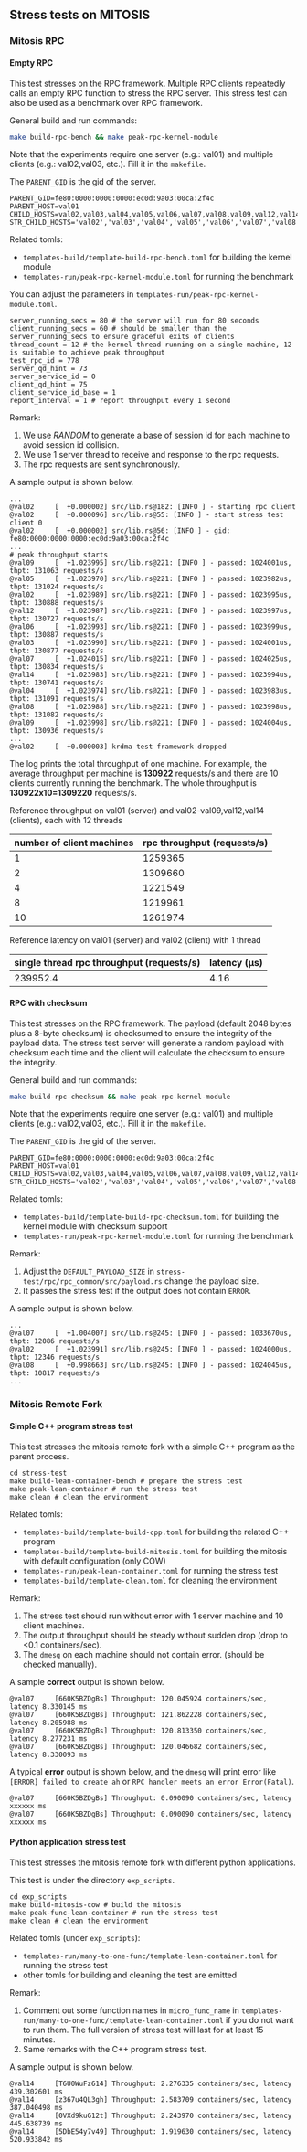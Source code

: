 ## Stress tests on MITOSIS

### Mitosis RPC

#### Empty RPC

This test stresses on the RPC framework.
Multiple RPC clients repeatedly calls an empty RPC function to stress the RPC server.
This stress test can also be used as a benchmark over RPC framework.

General build and run commands:

```sh
make build-rpc-bench && make peak-rpc-kernel-module
```

Note that the experiments require one server (e.g.: val01) and multiple clients (e.g.: val02,val03, etc.). Fill it in the `makefile`.

The `PARENT_GID` is the gid of the server.

```
PARENT_GID=fe80:0000:0000:0000:ec0d:9a03:00ca:2f4c
PARENT_HOST=val01
CHILD_HOSTS=val02,val03,val04,val05,val06,val07,val08,val09,val12,val14
STR_CHILD_HOSTS='val02','val03','val04','val05','val06','val07','val08','val09','val12','val14'
```

Related tomls:

* `templates-build/template-build-rpc-bench.toml` for building the kernel module
* `templates-run/peak-rpc-kernel-module.toml` for running the benchmark

You can adjust the parameters in `templates-run/peak-rpc-kernel-module.toml`.

```plain
server_running_secs = 80 # the server will run for 80 seconds
client_running_secs = 60 # should be smaller than the server_running_secs to ensure graceful exits of clients
thread_count = 12 # the kernel thread running on a single machine, 12 is suitable to achieve peak throughput
test_rpc_id = 778
server_qd_hint = 73
server_service_id = 0
client_qd_hint = 75
client_service_id_base = 1
report_interval = 1 # report throughput every 1 second
```

Remark:

1. We use $RANDOM$ to generate a base of session id for each machine to avoid session id collision.
2. We use 1 server thread to receive and response to the rpc requests.
3. The rpc requests are sent synchronously.

A sample output is shown below.

```plain
...
@val02     [  +0.000002] src/lib.rs@182: [INFO ] - starting rpc client
@val02     [  +0.000096] src/lib.rs@55: [INFO ] - start stress test client 0
@val02     [  +0.000002] src/lib.rs@56: [INFO ] - gid: fe80:0000:0000:0000:ec0d:9a03:00ca:2f4c
...
# peak throughput starts
@val09     [  +1.023995] src/lib.rs@221: [INFO ] - passed: 1024001us, thpt: 131063 requests/s
@val05     [  +1.023970] src/lib.rs@221: [INFO ] - passed: 1023982us, thpt: 131024 requests/s
@val02     [  +1.023989] src/lib.rs@221: [INFO ] - passed: 1023995us, thpt: 130888 requests/s
@val12     [  +1.023987] src/lib.rs@221: [INFO ] - passed: 1023997us, thpt: 130727 requests/s
@val06     [  +1.023993] src/lib.rs@221: [INFO ] - passed: 1023999us, thpt: 130887 requests/s
@val03     [  +1.023990] src/lib.rs@221: [INFO ] - passed: 1024001us, thpt: 130877 requests/s
@val07     [  +1.024015] src/lib.rs@221: [INFO ] - passed: 1024025us, thpt: 130834 requests/s
@val14     [  +1.023983] src/lib.rs@221: [INFO ] - passed: 1023994us, thpt: 130741 requests/s
@val04     [  +1.023974] src/lib.rs@221: [INFO ] - passed: 1023983us, thpt: 131091 requests/s
@val08     [  +1.023988] src/lib.rs@221: [INFO ] - passed: 1023998us, thpt: 131082 requests/s
@val09     [  +1.023998] src/lib.rs@221: [INFO ] - passed: 1024004us, thpt: 130936 requests/s
...
@val02     [  +0.000003] krdma test framework dropped
```

The log prints the total throughput of one machine. For example, the average throughput per machine is **130922** requests/s and
there are 10 clients currently running the benchmark. The whole throughput is **130922x10=1309220** requests/s.

Reference throughput on val01 (server) and val02-val09,val12,val14 (clients), each with 12 threads

| number of client machines | rpc throughput (requests/s) |
|---------------------------|-----------------------------|
| 1                         | 1259365                     |
| 2                         | 1309660                     |
| 4                         | 1221549                     |
| 8                         | 1219961                     |
| 10                        | 1261974                     |

Reference latency on val01 (server) and val02 (client) with 1 thread

| single thread rpc throughput (requests/s) | latency (μs) |
|-------------------------------------------|--------------|
| 239952.4                                  | 4.16         |

#### RPC with checksum

This test stresses on the RPC framework. The payload (default 2048 bytes plus a 8-byte checksum) is checksumed to ensure the integrity of the payload data. The stress test server will generate a random payload with checksum each time and the client will calculate the checksum to ensure the integrity.

General build and run commands:

```sh
make build-rpc-checksum && make peak-rpc-kernel-module
```

Note that the experiments require one server (e.g.: val01) and multiple clients (e.g.: val02,val03, etc.). Fill it in the `makefile`.

The `PARENT_GID` is the gid of the server.

```
PARENT_GID=fe80:0000:0000:0000:ec0d:9a03:00ca:2f4c
PARENT_HOST=val01
CHILD_HOSTS=val02,val03,val04,val05,val06,val07,val08,val09,val12,val14
STR_CHILD_HOSTS='val02','val03','val04','val05','val06','val07','val08','val09','val12','val14'
```

Related tomls:

* `templates-build/template-build-rpc-checksum.toml` for building the kernel module with checksum support
* `templates-run/peak-rpc-kernel-module.toml` for running the benchmark

Remark:

1. Adjust the `DEFAULT_PAYLOAD_SIZE` in `stress-test/rpc/rpc_common/src/payload.rs` change the payload size.
2. It passes the stress test if the output does not contain `ERROR`.

A sample output is shown below.

```plain
...
@val07     [  +1.004007] src/lib.rs@245: [INFO ] - passed: 1033670us, thpt: 12086 requests/s
@val02     [  +1.023991] src/lib.rs@245: [INFO ] - passed: 1024000us, thpt: 12346 requests/s
@val08     [  +0.998663] src/lib.rs@245: [INFO ] - passed: 1024045us, thpt: 10817 requests/s
...
```

### Mitosis Remote Fork

#### Simple C++ program stress test

This test stresses the mitosis remote fork with a simple C++ program as the parent process.

```
cd stress-test
make build-lean-container-bench # prepare the stress test
make peak-lean-container # run the stress test
make clean # clean the environment
```

Related tomls:

* `templates-build/template-build-cpp.toml` for building the related C++ program
* `templates-build/template-build-mitosis.toml` for building the mitosis with default configuration (only COW)
* `templates-run/peak-lean-container.toml` for running the stress test
* `templates-build/template-clean.toml` for cleaning the environment

Remark:

1. The stress test should run without error with 1 server machine and 10 client machines.
2. The output throughput should be steady without sudden drop (drop to <0.1 containers/sec).
3. The `dmesg` on each machine should not contain error. (should be checked manually).

A sample **correct** output is shown below.

```
@val07     [660K5BZDgBs] Throughput: 120.045924 containers/sec, latency 8.330145 ms
@val07     [660K5BZDgBs] Throughput: 121.862228 containers/sec, latency 8.205988 ms
@val07     [660K5BZDgBs] Throughput: 120.813350 containers/sec, latency 8.277231 ms
@val07     [660K5BZDgBs] Throughput: 120.046682 containers/sec, latency 8.330093 ms
```

A typical **error** output is shown below,
and the `dmesg` will print error like `[ERROR] failed to create ah` or `RPC handler meets an error Error(Fatal)`.

```
@val07     [660K5BZDgBs] Throughput: 0.090090 containers/sec, latency xxxxxx ms
@val07     [660K5BZDgBs] Throughput: 0.090090 containers/sec, latency xxxxxx ms
```

#### Python application stress test

This test stresses the mitosis remote fork with different python applications.

This test is under the directory `exp_scripts`.

```
cd exp_scripts
make build-mitosis-cow # build the mitosis
make peak-func-lean-container # run the stress test
make clean # clean the environment
```

Related tomls (under `exp_scripts`):

* `templates-run/many-to-one-func/template-lean-container.toml` for running the stress test
* other tomls for building and cleaning the test are emitted


Remark:

1. Comment out some function names in `micro_func_name` in `templates-run/many-to-one-func/template-lean-container.toml` if you do not want to run them. The full version of stress test will last for at least 15 minutes.
2. Same remarks with the C++ program stress test.

A sample output is shown below.

```
@val14     [T6U0WuFz614] Throughput: 2.276335 containers/sec, latency 439.302601 ms
@val14     [z367u4QL3gh] Throughput: 2.583709 containers/sec, latency 387.040498 ms
@val14     [0VXd9kuG12t] Throughput: 2.243970 containers/sec, latency 445.638739 ms
@val14     [5DbE54y7v49] Throughput: 1.919630 containers/sec, latency 520.933842 ms
```
